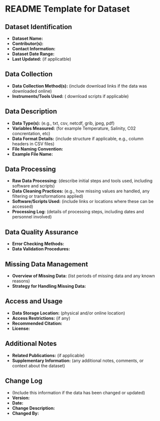 # README Template for Dataset

## Dataset Identification
- **Dataset Name:** 
- **Contributor(s):** 
- **Contact Information:** 
- **Dataset Date Range:** 
- **Last Updated:** (if applicatble)

## Data Collection
- **Data Collection Method(s):** (include download links if the data was downloaded online)
- **Instruments/Tools Used:** ( download scripts if applicable)

## Data Description
- **Data Type(s):** (e.g., txt, csv, netcdf, grib, jpeg, pdf)
- **Variables Measured:** (for example Temperature, Salinity, C02 concrentation, etc)
- **Data Format Details:** (include structure if applicable, e.g., column headers in CSV files)
- **File Naming Convention:**
- **Example File Name:** 

## Data Processing
- **Raw Data Processing:** (describe initial steps and tools used, including software and scripts)
- **Data Cleaning Practices:** (e.g., how missing values are handled, any filtering or transformations applied)
- **Software/Scripts Used:** (include links or locations where these can be accessed)
- **Processing Log:** (details of processing steps, including dates and personnel involved)

## Data Quality Assurance
- **Error Checking Methods:** 
- **Data Validation Procedures:**

## Missing Data Management
- **Overview of Missing Data:** (list periods of missing data and any known reasons)
- **Strategy for Handling Missing Data:**

## Access and Usage
- **Data Storage Location:** (physical and/or online location)
- **Access Restrictions:** (if any)
- **Recommended Citation:**
- **License:**

## Additional Notes
- **Related Publications:** (if applicable)
- **Supplementary Information:** (any additional notes, comments, or context about the dataset)

## Change Log 
- (Include this information if the data has been changed or updated)
- **Version:** 
- **Date:**
- **Change Description:**
- **Changed By:**
